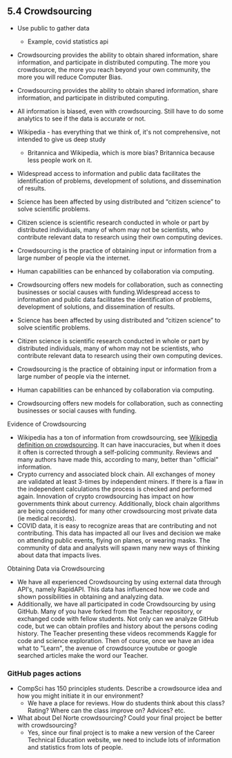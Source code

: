## 5.4 Crowdsourcing
* Use public to gather data 
  * Example, covid statistics api
* Crowdsourcing provides the ability to obtain shared information, share information, and participate in distributed computing. The more you crowdsource, the more you reach beyond your own community, the more you will reduce Computer Bias. 
* Crowdsourcing provides the ability to obtain shared information, share information, and participate in distributed computing.
* All information is biased, even with crowdsourcing. Still have to do some analytics to see if the data is accurate or not. 
* Wikipedia - has everything that we think of, it's not comprehensive, not intended to give us deep study
  * Britannica and Wikipedia, which is more bias? Britannica because less people work on it.

* Widespread access to information and public data facilitates the identification of problems, development of solutions, and dissemination of results.
* Science has been affected by using distributed and “citizen science” to solve scientific problems.
* Citizen science is scientific research conducted in whole or part by distributed individuals, many of whom may not be scientists, who contribute relevant data to research using their own computing devices.
* Crowdsourcing is the practice of obtaining input or information from a large number of people via the internet.
* Human capabilities can be enhanced by collaboration via computing.
* Crowdsourcing offers new models for collaboration, such as connecting businesses or social causes with funding.Widespread access to information and public data facilitates the identification of problems, development of solutions, and dissemination of results.
* Science has been affected by using distributed and “citizen science” to solve scientific problems.
* Citizen science is scientific research conducted in whole or part by distributed individuals, many of whom may not be scientists, who contribute relevant data to research using their own computing devices.
* Crowdsourcing is the practice of obtaining input or information from a large number of people via the internet.
* Human capabilities can be enhanced by collaboration via computing.
* Crowdsourcing offers new models for collaboration, such as connecting businesses or social causes with funding.

Evidence of Crowdsourcing
* Wikipedia has a ton of information from crowdsourcing, see [Wikipedia definition on crowdsourcing](https://en.wikipedia.org/wiki/Crowdsourcing). It can have inaccuracies, but when it does it often is corrected through a self-policing community. Reviews and many authors have made this, according to many, better than "official" information.
* Crypto currency and associated block chain. All exchanges of money are validated at least 3-times by independent miners. If there is a flaw in the independent calculations the process is checked and performed again. Innovation of crypto crowdsourcing has impact on how governments think about currency. Additionally, block chain algorithms are being considered for many other crowdsourcing most private data (ie medical records).
* COVID data, it is easy to recognize areas that are contributing and not contributing. This data has impacted all our lives and decision we make on attending public events, flying on planes, or wearing masks. The community of data and analysts will spawn many new ways of thinking about data that impacts lives.

Obtaining Data via Crowdsourcing
* We have all experienced Crowdsourcing by using external data through API's, namely RapidAPI. This data has influenced how we code and shown possibilities in obtaining and analyzing data.
* Additionally, we have all participated in code Crowdsourcing by using GitHub. Many of you have forked from the Teacher repository, or exchanged code with fellow students. Not only can we analyze GitHub code, but we can obtain profiles and history about the persons coding history. The Teacher presenting these videos recommends Kaggle for code and science exploration. Then of course, once we have an idea what to "Learn", the avenue of crowdsource youtube or google searched articles make the word our Teacher.

### GitHub pages actions
* CompSci has 150 principles students. Describe a crowdsource idea and how you might initiate it in our environment?
  * We have a place for reviews. How do students think about this class? Rating? Where can the class improve on? Advices? etc.
* What about Del Norte crowdsourcing? Could your final project be better with crowdsourcing?
  * Yes, since our final project is to make a new version of the Career Technical Education website, we need to include lots of information and statistics from lots of people.

